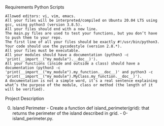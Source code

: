 Requirements
Python Scripts

    Allowed editors: vi, vim, emacs.
    All your files will be interpreted/compiled on Ubuntu 20.04 LTS using gcc, using python3 (version 3.8.5).
    All your files should end with a new line.
    The main.py files are used to test your functions, but you don’t have to push them to your repo.
    The first line of all your files should be exactly #!/usr/bin/python3.
    Your code should use the pycodestyle (version 2.8.*).
    All your files must be executable.
    All your modules should have a documentation (python3 -c 'print(__import__("my_module").__doc__)').
    All your functions (inside and outside a class) should have a documentation (python3 -c 'print(__import__("my_module").my_function.__doc__)' and python3 -c 'print(__import__("my_module").MyClass.my_function.__doc__)').
    A documentation is not a simple word, it’s a real sentence explaining what’s the purpose of the module, class or method (the length of it will be verified).

Project Description

0. Island Perimeter - Create a function def island_perimeter(grid): that returns the perimeter of the island described in grid. - 0-island_perimeter.py.

